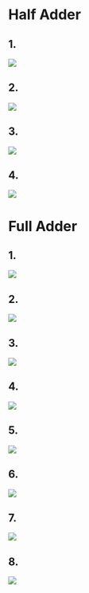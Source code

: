 # Half Adder

## 1.

<img src="./files/HalfAdder1.png" />

## 2.

<img src="./files/HalfAdder2.png" />

## 3.

<img src="./files/HalfAdder3.png" />

## 4.

<img src="./files/HalfAdder4.png" />

# Full Adder

## 1.

<img src="./files/FullAdder1.png" />

## 2.

<img src="./files/FullAdder2.png" />

## 3.

<img src="./files/FullAdder3.png" />

## 4.

<img src="./files/FullAdder4.png" />

## 5.

<img src="./files/FullAdder5.png" />

## 6.

<img src="./files/FullAdder6.png" />

## 7.

<img src="./files/FullAdder7.png" />

## 8.

<img src="./files/FullAdder8.png" />
